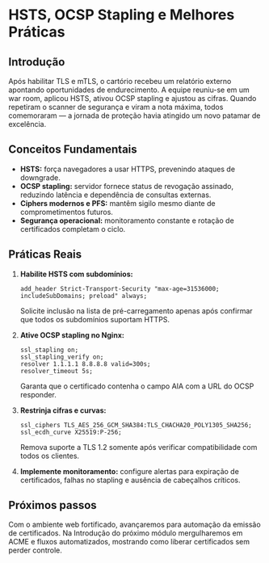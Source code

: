 # HSTS, OCSP Stapling e Melhores Práticas

## Introdução

Após habilitar TLS e mTLS, o cartório recebeu um relatório externo apontando oportunidades de endurecimento. A equipe reuniu-se em um war room, aplicou HSTS, ativou OCSP stapling e ajustou as cifras. Quando repetiram o scanner de segurança e viram a nota máxima, todos comemoraram — a jornada de proteção havia atingido um novo patamar de excelência.

## Conceitos Fundamentais

- **HSTS:** força navegadores a usar HTTPS, prevenindo ataques de downgrade.
- **OCSP stapling:** servidor fornece status de revogação assinado, reduzindo latência e dependência de consultas externas.
- **Ciphers modernos e PFS:** mantêm sigilo mesmo diante de comprometimentos futuros.
- **Segurança operacional:** monitoramento constante e rotação de certificados completam o ciclo.

## Práticas Reais

1. **Habilite HSTS com subdomínios:**
   ```nginx
   add_header Strict-Transport-Security "max-age=31536000; includeSubDomains; preload" always;
   ```
   Solicite inclusão na lista de pré-carregamento apenas após confirmar que todos os subdomínios suportam HTTPS.

2. **Ative OCSP stapling no Nginx:**
   ```nginx
   ssl_stapling on;
   ssl_stapling_verify on;
   resolver 1.1.1.1 8.8.8.8 valid=300s;
   resolver_timeout 5s;
   ```
   Garanta que o certificado contenha o campo AIA com a URL do OCSP responder.

3. **Restrinja cifras e curvas:**
   ```nginx
   ssl_ciphers TLS_AES_256_GCM_SHA384:TLS_CHACHA20_POLY1305_SHA256;
   ssl_ecdh_curve X25519:P-256;
   ```
   Remova suporte a TLS 1.2 somente após verificar compatibilidade com todos os clientes.

4. **Implemente monitoramento:** configure alertas para expiração de certificados, falhas no stapling e ausência de cabeçalhos críticos.

## Próximos passos

Com o ambiente web fortificado, avançaremos para automação da emissão de certificados. Na Introdução do próximo módulo mergulharemos em ACME e fluxos automatizados, mostrando como liberar certificados sem perder controle.
